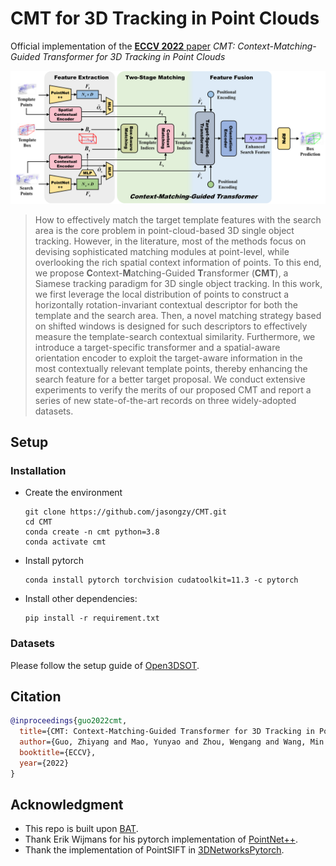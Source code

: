 # CMT for 3D Tracking in Point Clouds

Official implementation of the [**ECCV 2022** paper](https://link.springer.com/chapter/10.1007/978-3-031-20047-2_6) *CMT: Context-Matching-Guided Transformer for 3D Tracking in Point Clouds*

![pipeline](figures/pipeline.png)

> How to effectively match the target template features with the search area is the core problem in point-cloud-based 3D single object tracking. However, in the literature, most of the methods focus on devising sophisticated matching modules at point-level, while overlooking the rich spatial context information of points. To this end, we propose **C**ontext-**M**atching-Guided **T**ransformer (**CMT**), a Siamese tracking paradigm for 3D single object tracking. In this work, we first leverage the local distribution of points to construct a horizontally rotation-invariant contextual descriptor for both the template and the search area. Then, a novel matching strategy based on shifted windows is designed for such descriptors to effectively measure the template-search contextual similarity. Furthermore, we introduce a target-specific transformer and a spatial-aware orientation encoder to exploit the target-aware information in the most contextually relevant template points, thereby enhancing the search feature for a better target proposal. We conduct extensive experiments to verify the merits of our proposed CMT and report a series of new state-of-the-art records on three widely-adopted datasets.

## Setup

### Installation

- Create the environment
  ```shell
  git clone https://github.com/jasongzy/CMT.git
  cd CMT
  conda create -n cmt python=3.8
  conda activate cmt
  ```

- Install pytorch
  ```shell
  conda install pytorch torchvision cudatoolkit=11.3 -c pytorch
  ```

- Install other dependencies:
  ```shell
  pip install -r requirement.txt
  ```

### Datasets

Please follow the setup guide of [Open3DSOT](https://github.com/Ghostish/Open3DSOT#setup).

## Citation

```bibtex
@inproceedings{guo2022cmt,
  title={CMT: Context-Matching-Guided Transformer for 3D Tracking in Point Clouds},
  author={Guo, Zhiyang and Mao, Yunyao and Zhou, Wengang and Wang, Min and Li, Houqiang},
  booktitle={ECCV},
  year={2022}
}
```

## Acknowledgment

- This repo is built upon [BAT](https://github.com/Ghostish/BAT).
- Thank Erik Wijmans for his pytorch implementation of [PointNet++](https://github.com/erikwijmans/Pointnet2_PyTorch).
- Thank the implementation of PointSIFT in [3DNetworksPytorch](https://github.com/lelouedec/3DNetworksPytorch).
